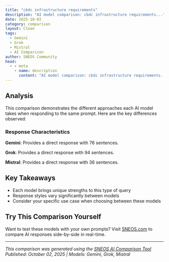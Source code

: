 ```yaml
---
title: "cbdc infrastructure requirements"
description: "AI model comparison: cbdc infrastructure requirements..."
date: 2025-10-02
category: comparison
layout: Clean
tags:
  - Gemini
  - Grok
  - Mistral
  - AI Comparison
author: SNEOS Community
head:
  - - meta
    - name: description
      content: "AI model comparison: cbdc infrastructure requirements..."
---
```


<ChatComparison
  title="cbdc infrastructure requirements"
  prompt="cbdc infrastructure requirements"
  :responses='{
    "Gemini": "The infrastructure requirements for a Central Bank Digital Currency (CBDC) are complex and depend heavily on the design choices made by the central bank.  Here\u0027s a breakdown of key areas:\n\n**1. Technology Platform:**\n\n*   **Distributed Ledger Technology (DLT) or Centralized Database:** This is the foundational choice.\n    *   **DLT (Blockchain):** Offers potential for transparency, security, and decentralization.  However, it can be complex, have scalability issues, and require high energy consumption (depending on the consensus mechanism).\n    *   **Centralized Database:** Provides greater control and scalability, but raises concerns about single points of failure and potential for censorship. Hybrid models are also possible.\n*   **Interoperability:**  The system must be able to interact with existing payment systems, commercial banks, and potentially other CBDCs from other countries.  This requires standardized protocols and APIs.  Considerations include:\n    *   **ISO 20022 compliance:** A global standard for exchanging electronic payments data.\n    *   **Application Programming Interfaces (APIs):**  Allow third-party applications (wallets, payment processors) to interact with the CBDC system.\n*   **Scalability:** The system needs to handle a high volume of transactions, especially during peak times.  This necessitates robust hardware and software architectures.\n*   **Security:**  Critical to protect against fraud, hacking, and data breaches.  This includes:\n    *   **Cryptography:** Strong encryption for data at rest and in transit.\n    *   **Authentication:** Secure methods for verifying user identities.\n    *   **Authorization:**  Controlling access to data and functionalities.\n    *   **Resilience:**  The system should be able to withstand attacks and failures without significant disruption.\n*   **Privacy:** Balancing privacy concerns with the need to prevent illicit activities (money laundering, terrorist financing). Options include:\n    *   **Anonymity:**  Potentially allows users to transact without revealing their identity (raises AML/CFT concerns).\n    *   **Pseudonymity:** Transactions are linked to a pseudonym rather than a real identity (provides some privacy while allowing for tracking).\n    *   **Account-based:**  Similar to traditional bank accounts, requiring KYC/AML compliance.\n*   **Smart Contracts (if applicable):**  If the CBDC platform supports smart contracts, this adds complexity but can enable automated payments and other advanced functionalities.\n*   **Off-line functionality:** Allow to make payments in areas where there\u0027s no internet connection.\n\n**2. Network Infrastructure:**\n\n*   **High-speed Internet Connectivity:**  Essential for reliable operation, particularly for users and businesses.\n*   **Data Centers:**  Secure and reliable data centers to host the CBDC infrastructure.  Geographic redundancy is important for disaster recovery.\n*   **Communication Networks:**  Secure communication channels between the central bank, commercial banks, payment processors, and users.\n*   **Hardware Infrastructure:**  Servers, storage, networking equipment, and security devices.\n\n**3. Regulatory and Legal Framework:**\n\n*   **Legal Tender Status:**  Defining the legal status of the CBDC and its acceptance as payment.\n*   **Anti-Money Laundering (AML) and Counter-Terrorist Financing (CFT) Regulations:**  Developing regulations to prevent illicit use of the CBDC.  This may involve KYC (Know Your Customer) requirements and transaction monitoring.\n*   **Data Privacy Laws:**  Ensuring compliance with data privacy regulations (e.g., GDPR) and protecting user data.\n*   **Consumer Protection:**  Providing consumer protections against fraud, errors, and other issues.\n*   **Cybersecurity Regulations:**  Establishing cybersecurity standards for the CBDC infrastructure.\n*   **Regulatory oversight:** The Central Bank needs to create supervisory policies.\n\n**4. User Access and Interface:**\n\n*   **Digital Wallets:**  Developing user-friendly digital wallets for storing and transacting with the CBDC.  These wallets could be offered by the central bank, commercial banks, or third-party providers.\n*   **Payment Interfaces:**  Developing payment interfaces that allow businesses to accept CBDC payments (e.g., point-of-sale systems, online payment gateways).\n*   **User Authentication:**  Implementing secure methods for user authentication (e.g., biometrics, multi-factor authentication).\n*   **Accessibility:**  Ensuring that the CBDC system is accessible to all users, including those with disabilities.  This may involve providing alternative interfaces and support channels.\n\n**5. Operational Infrastructure:**\n\n*   **Transaction Processing Systems:**  Systems for processing and settling CBDC transactions.\n*   **Monitoring and Surveillance:**  Tools for monitoring the CBDC system for fraud and other illicit activities.\n*   **Customer Support:**  Providing customer support to users who have questions or issues.\n*   **Data Analytics:**  Analyzing CBDC transaction data to identify trends and inform policy decisions.\n*   **Disaster Recovery:**  A plan for recovering the CBDC system in the event of a disaster.\n*   **System maintenance:** A maintenance plan that can keep the system up to date with technology.\n\n**6. Financial Infrastructure:**\n\n*   **Integration with Existing Payment Systems:**  CBDC needs to integrate with existing payment systems (e.g., ACH, credit card networks) to ensure seamless interoperability.\n*   **Liquidity Management:**  Mechanisms for managing liquidity in the CBDC system.\n*   **Interest Rate Policy:**  Determining whether the CBDC will pay interest and, if so, how the interest rate will be set.\n*   **Commercial Bank Integration:**  Ensuring that commercial banks can easily access and use the CBDC system.\n*   **Capital Controls:** A system to manage incoming and outgoing payments.\n\n**Key Considerations and Challenges:**\n\n*   **Cost:**  Developing and maintaining a CBDC infrastructure can be expensive.\n*   **Complexity:**  The technology and regulatory aspects of CBDC are complex.\n*   **Risk Management:**  Managing the risks associated with CBDC, such as cybersecurity risks, operational risks, and financial stability risks.\n*   **Adoption:**  Encouraging widespread adoption of the CBDC by users and businesses.\n*   **Innovation:**  Supporting innovation in the CBDC ecosystem.\n*   **Education:** It is important to educate people about the importance of CBDC.\n\nIn summary, a robust CBDC infrastructure requires careful planning, design, and implementation.  It needs to be secure, scalable, interoperable, and user-friendly.  The specific requirements will vary depending on the design choices made by the central bank and the specific needs of the jurisdiction.  Collaboration between the central bank, commercial banks, technology providers, and other stakeholders is essential for successful implementation.\n",
    "Grok": "Central Bank Digital Currency (CBDC) infrastructure requirements refer to the technological, operational, legal, and economic frameworks necessary to design, implement, and maintain a digital currency issued by a central bank. CBDCs are digital forms of a country\u0027s fiat currency, backed by the central bank, and aim to provide a secure, efficient, and accessible medium of exchange. Below are the key infrastructure requirements for a CBDC system, categorized into several critical areas:\n\n---\n\n### 1. **Technological Infrastructure**\nThe backbone of a CBDC system is its technology, which must support scalability, security, and accessibility.\n\n- **Distributed Ledger Technology (DLT) or Centralized Systems**: \n  - Many CBDCs leverage DLT (e.g., blockchain) for transparency, immutability, and decentralization (e.g., permissioned blockchain for privacy and control). Examples include China\u0027s Digital Yuan (e-CNY) or the Bahamas\u0027 Sand Dollar.\n  - Alternatively, a centralized database might be used for simplicity and control, but it may lack the resilience of DLT.\n  \n- **Scalability and Performance**:\n  - The system must handle a high volume of transactions per second (TPS) to support retail or wholesale use at a national or global scale. For instance, retail CBDCs require infrastructure similar to payment systems like Visa or Mastercard (thousands of TPS).\n  - Low latency is critical to ensure real-time transactions.\n\n- **Security**:\n  - Robust cybersecurity measures to protect against hacking, fraud, and data breaches.\n  - Use of encryption, secure key management, and multi-factor authentication for user and transaction security.\n  - Resilience against Distributed Denial of Service (DDoS) attacks and other cyber threats.\n\n- **Interoperability**:\n  - The CBDC system must integrate with existing financial systems, payment networks, and banking infrastructures (e.g., SWIFT, RTGS systems).\n  - Cross-border interoperability is crucial for international payments, requiring alignment with global standards and protocols.\n\n- **User Interface and Accessibility**:\n  - Development of user-friendly applications or digital wallets for individuals and businesses to store, send, and receive CBDC.\n  - Support for offline transactions in areas with limited internet connectivity, using technologies like smart cards or Bluetooth.\n\n- **Privacy and Data Protection**:\n  - Balancing transparency with user privacy through pseudonymity or anonymity controls (depending on the CBDC design).\n  - Compliance with data protection regulations (e.g., GDPR in the EU).\n\n---\n\n### 2. **Legal and Regulatory Framework**\nA clear legal structure is essential to define the status, rights, and obligations related to CBDC usage.\n\n- **Legal Tender Status**:\n  - Legislation to recognize CBDC as legal tender, equivalent to physical cash, ensuring its acceptance for payments.\n\n- **Regulatory Compliance**:\n  - Aligning with anti-money laundering (AML) and combating the financing of terrorism (CFT) regulations, including Know Your Customer (KYC) requirements.\n  - Policies to address tax evasion, illicit transactions, and financial crime in digital environments.\n\n- **Consumer Protection**:\n  - Rules to safeguard users from fraud, loss of funds, or technical failures in the CBDC system.\n  - Mechanisms for dispute resolution and redress.\n\n- **Central Bank Authority**:\n  - Legal mandate for the central bank to issue, manage, and oversee the CBDC system.\n  - Definition of roles between the central bank, commercial banks, and other intermediaries.\n\n---\n\n### 3. **Operational Infrastructure**\nOperational requirements ensure the effective day-to-day functioning of the CBDC system.\n\n- **Issuance and Distribution**:\n  - Mechanisms for the central bank to issue CBDC, either directly to users (retail CBDC) or through intermediaries like commercial banks (wholesale or two-tier CBDC).\n  - Processes for minting and burning digital currency to manage supply and monetary policy.\n\n- **Settlement and Clearing**:\n  - Real-time gross settlement (RTGS) or other mechanisms to finalize transactions securely and efficiently.\n  - Coordination with existing payment infrastructures for seamless integration.\n\n- **Monitoring and Oversight**:\n  - Tools for the central bank to monitor transactions, ensure system stability, and detect anomalies (e.g., fraud or systemic risks).\n  - Audit trails for transparency and accountability.\n\n- **Disaster Recovery and Redundancy**:\n  - Backup systems and recovery plans to ensure continuity in case of technical failures, natural disasters, or cyberattacks.\n\n---\n\n### 4. **Economic and Monetary Policy Considerations**\nThe infrastructure must align with the central bank\u2019s broader economic goals and monetary policy framework.\n\n- **Monetary Policy Tools**:\n  - Infrastructure to support interest-bearing CBDCs (if applicable) or other monetary policy mechanisms like quantitative easing or tightening.\n  - Ability to track and analyze transaction data for informed policy decisions.\n\n- **Financial Stability**:\n  - Mechanisms to prevent bank runs (e.g., by imposing holding limits or tiered interest rates on CBDC accounts).\n  - Safeguards to ensure CBDC issuance does not disrupt the role of commercial banks in lending and credit creation.\n\n- **Inflation and Currency Control**:\n  - Systems to manage the money supply and prevent hyperinflation or deflation caused by CBDC issuance.\n\n---\n\n### 5. **User and Stakeholder Engagement**\nFor successful adoption, the infrastructure must cater to the needs of users and stakeholders.\n\n- **Financial Inclusion**:\n  - Accessibility for unbanked and underbanked populations through low-cost or free digital wallets and offline transaction capabilities.\n  - Support for multiple languages and user-friendly designs for diverse demographics.\n\n- **Public-Private Collaboration**:\n  - Partnerships with commercial banks, fintechs, and payment service providers to distribute and support CBDC usage.\n  - Engagement with merchants to ensure CBDC acceptance at points of sale.\n\n- **Education and Awareness**:\n  - Public campaigns to build trust and understanding of CBDC benefits and usage.\n  - Training for businesses and financial institutions on integrating CBDC into their operations.\n\n---\n\n### 6. **Cross-Border and International Considerations**\nFor CBDCs to operate globally, additional infrastructure is needed.\n\n- **Cross-Border Payment Systems**:\n  - Integration with international payment systems to enable efficient, low-cost cross-border transactions.\n  - Participation in initiatives like the BIS (Bank for International Settlements) Project mBridge for multi-CBDC platforms.\n\n- **Currency Exchange and Standards**:\n  - Infrastructure to support exchange rates and conversions between different CBDCs or fiat currencies.\n  - Adherence to international standards (e.g., ISO 20022) for messaging and transaction protocols.\n\n- **Geopolitical and Regulatory Alignment**:\n  - Coordination with other central banks to address geopolitical risks, sanctions compliance, and regulatory differences.\n\n---\n\n### 7. **Environmental and Energy Considerations**\nGiven the energy-intensive nature of some DLT systems (e.g., public blockchains), CBDC infrastructure must address sustainability.\n\n- **Energy Efficiency**:\n  - Use of energy-efficient consensus mechanisms (e.g., Proof of Stake instead of Proof of Work) if DLT is employed.\n  - Consideration of centralized systems to reduce energy consumption.\n\n- **Sustainability Goals**:\n  - Alignment with national and international environmental policies to minimize the carbon footprint of CBDC operations.\n\n---\n\n### Examples of CBDC Infrastructure in Practice:\n- **China (e-CNY/Digital Yuan)**:\n  - Uses a hybrid model with a centralized core managed by the People\u2019s Bank of China and distribution through commercial banks.\n  - Focuses on retail use, with high scalability and offline transaction capabilities.\n- **Bahamas (Sand Dollar)**:\n  - Built on a permissioned DLT platform for transparency and security.\n  - Emphasizes financial inclusion for remote island communities with offline access.\n- **European Union (Digital Euro)**:\n  - Under development with a focus on privacy, interoperability with existing systems, and compliance with strict EU regulations like GDPR.\n\n---\n\n### Challenges in Building CBDC Infrastructure:\n- Balancing privacy and transparency (e.g., preventing illicit use without compromising user rights).\n- Ensuring cybersecurity in a highly targeted financial environment.\n- Managing costs of infrastructure development and maintenance.\n- Addressing resistance from traditional financial institutions and public skepticism.\n\nBy addressing these infrastructure requirements, central banks can build resilient, efficient, and inclusive CBDC systems that meet the needs of modern economies while supporting financial stability and innovation.",
    "Mistral": "Central Bank Digital Currencies (CBDCs) require a robust and secure infrastructure to ensure their effective operation and widespread adoption. Here are some key infrastructure requirements for CBDCs:\n\n1. **Technological Infrastructure**:\n   - **Distributed Ledger Technology (DLT)**: Many CBDCs are likely to be built on DLT or blockchain to ensure transparency, security, and immutability.\n   - **Scalability**: The system must be able to handle a large number of transactions, especially during peak times.\n   - **Interoperability**: The CBDC system should be able to integrate with existing payment systems and other CBDCs to facilitate cross-border transactions.\n\n2. **Security and Privacy**:\n   - **Cybersecurity**: Robust measures must be in place to prevent hacking, fraud, and other cyber threats.\n   - **Privacy**: The system should ensure user privacy while also complying with regulatory requirements for anti-money laundering (AML) and combating the financing of terrorism (CFT).\n\n3. **Regulatory and Legal Framework**:\n   - **Legal Tender Status**: Clear legal status for the CBDC as a form of money.\n   - **Regulations**: Policies for issuance, distribution, and redemption of CBDCs, as well as AML/CFT regulations.\n   - **Consumer Protection**: Safeguards to protect users\u0027 rights and funds.\n\n4. **Operational Infrastructure**:\n   - **Issuance and Distribution**: Mechanisms for the central bank to issue and distribute CBDCs to commercial banks and other financial institutions.\n   - **Redemption**: Processes for converting CBDCs back into traditional currency.\n   - **Storage**: Secure digital wallets or accounts for users to store and manage their CBDCs.\n\n5. **Accessibility and Inclusivity**:\n   - **Offline Functionality**: To ensure financial inclusion, the system should have offline capabilities for areas with limited internet access.\n   - **User-Friendly Interface**: Easy-to-use platforms for both tech-savvy users and those who are not familiar with digital technologies.\n\n6. **Monitoring and Oversight**:\n   - **Real-Time Monitoring**: Tools for the central bank to monitor the circulation and usage of CBDCs.\n   - **Audit and Compliance**: Mechanisms to ensure compliance with regulatory requirements and to conduct audits.\n\n7. **Education and Awareness**:\n   - **Public Education**: Campaigns to educate the public about the benefits and usage of CBDCs.\n   - **Training**: Programs to train financial institutions and other stakeholders on the operation and management of CBDCs.\n\n8. **Resilience and Redundancy**:\n   - **Backup Systems**: Redundant systems to ensure continuity of service in case of technical failures.\n   - **Disaster Recovery**: Plans to recover from major disruptions or disasters.\n\n9. **Economic and Monetary Policy Considerations**:\n   - **Interest Rates**: Mechanisms to apply interest rates to CBDC holdings.\n   - **Monetary Policy Tools**: Integration with existing monetary policy tools to ensure effective control over the money supply.\n\n10. **Cross-Border Collaboration**:\n    - **International Standards**: Adherence to international standards and best practices.\n    - **Collaboration**: Cooperation with other central banks and international organizations to facilitate cross-border transactions and interoperability.\n\nImplementing a CBDC involves a complex interplay of technological, regulatory, and operational factors. Successful deployment requires careful planning, robust infrastructure, and continuous monitoring to ensure security, efficiency, and public trust."
  }'
  published-date="11:14"
/>

## Analysis

This comparison demonstrates the different approaches each AI model takes when responding to the same prompt. Here are the key differences observed:

### Response Characteristics

**Gemini**: Provides a direct response with 76 sentences. 

**Grok**: Provides a direct response with 94 sentences. 

**Mistral**: Provides a direct response with 36 sentences. 

## Key Takeaways

- Each model brings unique strengths to this type of query
- Response styles vary significantly between models
- Consider your specific use case when choosing between these models

## Try This Comparison Yourself

Want to test these models with your own prompts? Visit [SNEOS.com](https://sneos.com) to compare AI responses side-by-side in real-time.

---

*This comparison was generated using the [SNEOS AI Comparison Tool](https://sneos.com)*
*Published: October 02, 2025 | Models: Gemini, Grok, Mistral*
